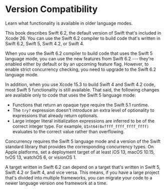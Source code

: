 # Version Compatibility

Learn what functionality is available in older language modes.

This book describes Swift 6.2,
the default version of Swift that's included in Xcode 26.
You can use the Swift 6.2 compiler to build code
that's written in Swift 6.2, Swift 5, Swift 4.2, or Swift 4.

When you use the Swift 6.2 compiler
to build code that uses the Swift 5 language mode,
you can use the new features from Swift 6.2 ---
they're enabled either by default or by an upcoming feature flag.
However, to enable strict concurrency checking,
you need to upgrade to the Swift 6.2 language mode.

In addition,
when you use Xcode 15.3 to build Swift 4 and Swift 4.2 code,
most Swift 5 functionality is still available.
That said,
the following changes are available only to code
that uses the Swift 5 language mode:

- Functions that return an opaque type require the Swift 5.1 runtime.
- The `try?` expression doesn't introduce an extra level of optionality
  to expressions that already return optionals.
- Large integer literal initialization expressions are inferred
  to be of the correct integer type.
  For example, `UInt64(0xffff_ffff_ffff_ffff)` evaluates to the correct value
  rather than overflowing.

Concurrency requires the Swift 5 language mode
and a version of the Swift standard library
that provides the corresponding concurrency types.
On Apple platforms, set a deployment target
of at least iOS 13, macOS 10.15, tvOS 13, watchOS 6, or visionOS 1.

A target written in Swift 6.2 can depend on
a target that's written in Swift 5, Swift 4.2 or Swift 4,
and vice versa.
This means, if you have a large project
that's divided into multiple frameworks,
you can migrate your code to a newer language version
one framework at a time.

<!--
This source file is part of the Swift.org open source project

Copyright (c) 2014 - 2022 Apple Inc. and the Swift project authors
Licensed under Apache License v2.0 with Runtime Library Exception

See https://swift.org/LICENSE.txt for license information
See https://swift.org/CONTRIBUTORS.txt for the list of Swift project authors
-->
